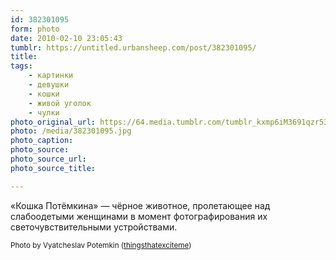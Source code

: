 ```yaml
---
id: 382301095
form: photo
date: 2010-02-10 23:05:43
tumblr: https://untitled.urbansheep.com/post/382301095/
title:
tags:
    - картинки
    - девушки
    - кошки
    - живой уголок
    - чулки
photo_original_url: https://64.media.tumblr.com/tumblr_kxmp6iM3691qzr53co1_540.jpg
photo: /media/382301095.jpg
photo_caption: 
photo_source:
photo_source_url:
photo_source_title:

---
```


<p>«Кошка Потёмкина» — чёрное животное, пролетающее над слабоодетыми женщинами в момент фотографирования их светочувствительными устройствами.</p>

<p><small>Photo by Vyatcheslav Potemkin (<a href="http://thingsthatexciteme.tumblr.com/post/382295640/photo-by-vyatcheslav-potemkin" class="tumblr_blog">thingsthatexciteme</a>)</small></p>
